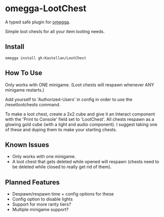 # omegga-LootChest
A typed safe plugin for [omegga](https://github.com/brickadia-community/omegga).

Simple loot chests for all your item looting needs.

## Install
`omegga install gh:Kastellan/LootChest`

## How To Use
Only works with ONE minigame. (Loot chests will respawn whenever ANY minigame restarts.)

Add yourself to 'Authorized-Users' in config in order to use the /resetlootchests command.

To make a loot chest, create a 2x2 cube and give it an Interact component with the 'Print to Console' field set to 'LootChest'.
All chests respawn as a glowing gold cube (with a light and audio component). I suggest taking one of these and duping them to make your starting chests.

## Known Issues
- Only works with one minigame.
- A loot chest that gets deleted while opened will respawn (chests need to be deleted while closed to really get rid of them).

## Planned Features
- Despawn/respawn time + config options for these
- Config option to disable lights
- Support for more rarity tiers?
- Multiple minigame support? 
